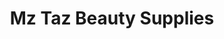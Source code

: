 ---
title: "Mz Taz Beauty Supplies"
url: /cheriton/mz-taz-beauty-supplies/
shop: hairdresser supply
---